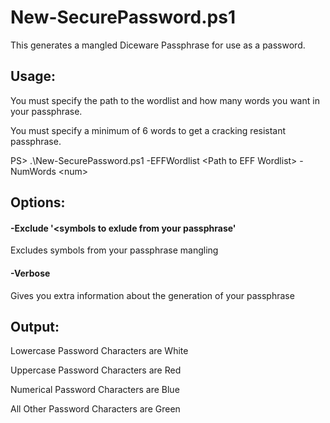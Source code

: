# New-SecurePassword.ps1
This generates a mangled Diceware Passphrase for use as a password.

## Usage:
You must specify the path to the wordlist and how many words you want in your passphrase.

You must specify a minimum of 6 words to get a cracking resistant passphrase.

PS> .\New-SecurePassword.ps1 -EFFWordlist \<Path to EFF Wordlist\> -NumWords \<num\>

## Options:

#### -Exclude '<symbols to exlude from your passphrase'
  Excludes symbols from your passphrase mangling
#### -Verbose
  Gives you extra information about the generation of your passphrase

## Output:

Lowercase Password Characters are White

Uppercase Password Characters are Red

Numerical Password Characters are Blue

All Other Password Characters are Green 

